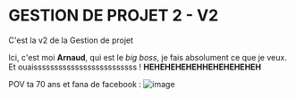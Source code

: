 # GESTION DE PROJET 2 - V2 
 C'est la v2 de la Gestion de projet 

 Ici, c'est moi **Arnaud**, qui est le _big boss_, je fais absolument ce que je veux. Et ouaisssssssssssssssssssssssss ! **HEHEHEHEHEHHEHEHEHEHEH**

POV ta 70 ans et fana de facebook :
![image](https://github.com/user-attachments/assets/d1889fd7-88cc-4100-8ce9-5bc3f17434ed)


